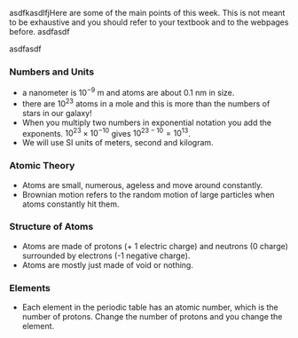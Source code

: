 asdfkasdlfjHere are some of the main points of this week. This is not meant to be exhaustive and you should refer to your textbook and to the webpages before.
asdfasdf

asdfasdf
### Numbers and Units

- a nanometer is $10^{-9}$ m and atoms are about 0.1 nm in size.
- there are $10^{23}$ atoms in a mole and this is more than the numbers of stars in our galaxy!
- When you multiply two numbers in exponential notation you add the exponents. $10^{23} \times 10^{-10}$ gives $10^{23-10}= 10^{13}$.
- We will use SI units of meters, second and kilogram.

### Atomic Theory

- Atoms are small, numerous, ageless and move around constantly.
- Brownian motion refers to the random motion of large particles when atoms constantly hit them.

### Structure of Atoms

- Atoms are made of protons (+ 1 electric charge) and neutrons (0 charge) surrounded by electrons (-1 negative charge).
- Atoms are mostly just made of void or nothing.

### Elements

- Each element in the periodic table has an atomic number, which is the number of protons. Change the number of protons and you change the element.
